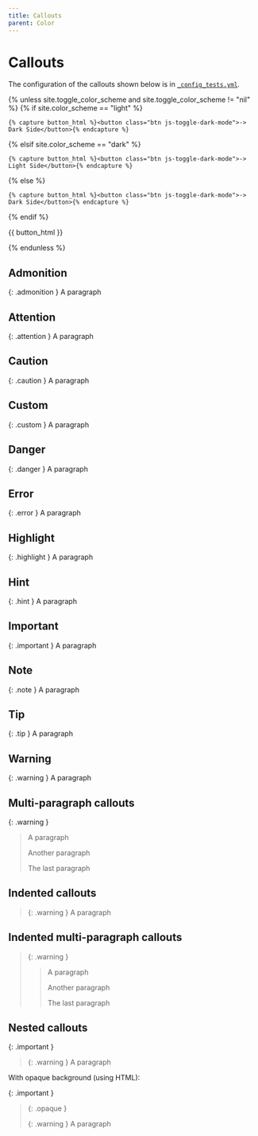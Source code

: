 ```yaml
---
title: Callouts
parent: Color
---
```


# Callouts

The configuration of the callouts shown below is in [`_config_tests.yml`](https://github.com/pdmosses/just-the-docs/blob/callouts/_config_tests.yml).

{% unless site.toggle_color_scheme and site.toggle_color_scheme != "nil"  %}
  {% if site.color_scheme == "light" %}

    {% capture button_html %}<button class="btn js-toggle-dark-mode">-> Dark Side</button>{% endcapture %}

  {% elsif site.color_scheme == "dark" %}

    {% capture button_html %}<button class="btn js-toggle-dark-mode">-> Light Side</button>{% endcapture %}

  {% else %}

    {% capture button_html %}<button class="btn js-toggle-dark-mode">-> Dark Side</button>{% endcapture %}

  {% endif %}

  {{ button_html }}

  <script>
  const toggleDarkMode = document.querySelector('.js-toggle-dark-mode');

  jtd.addEvent(toggleDarkMode, 'click', function() {
    if (jtd.getTheme() === 'dark') {
      {% if site.color_scheme != "light" or site.color_scheme != "dark" %}
        jtd.setTheme(document.documentElement.getAttribute('data-theme'));
        toggleDarkMode.textContent = '-> Dark Side';
      {% else %}
        jtd.setTheme('light');
        toggleDarkMode.textContent = '-> Dark Side';
      {% endif %}
    } else if (jtd.getTheme() === 'light') {
      {% if site.color_scheme != "light" or site.color_scheme != "dark" %}
        jtd.setTheme(document.documentElement.getAttribute('data-theme'));
        toggleDarkMode.textContent = '-> Dark Side';
      {% else %}
        jtd.setTheme('dark');
        toggleDarkMode.textContent = '-> Light Side';
      {% endif %}
    } else if (jtd.getTheme() === 'default') {
        {% if site.color_scheme == "light" %}
          td.setTheme('dark');
          toggleDarkMode.textContent = '-> Light Side';
        {% elsif site.color_scheme == "dark" %}
          jtd.setTheme('light');
          toggleDarkMode.textContent = '-> Dark Side';
        {% elsif site.color_scheme != "light" or site.color_scheme != "dark" %}
          jtd.setTheme('dark');
          toggleDarkMode.textContent = '-> Custom Color Side';
        {% endif %}
    } else {
        jtd.setTheme('dark');
        toggleDarkMode.textContent = '-> Custom Color Side';
    }
  });
  </script>
{% endunless %}

## Admonition

{: .admonition }
A paragraph

## Attention

{: .attention }
A paragraph

## Caution

{: .caution }
A paragraph

## Custom

{: .custom }
A paragraph

## Danger

{: .danger }
A paragraph

## Error

{: .error }
A paragraph

## Highlight

{: .highlight }
A paragraph

## Hint

{: .hint }
A paragraph

## Important

{: .important }
A paragraph

## Note

{: .note }
A paragraph

## Tip

{: .tip }
A paragraph

## Warning

{: .warning }
A paragraph

## Multi-paragraph callouts

{: .warning }
> A paragraph
>
> Another paragraph
>
> The last paragraph

## Indented callouts

> {: .warning }
  A paragraph

  
## Indented multi-paragraph callouts

> {: .warning }
> > A paragraph
> >
> > Another paragraph
> >
> > The last paragraph

## Nested callouts

{: .important }
> <div markdown="block">
> {: .warning }
> A paragraph
> </div>

With opaque background (using HTML):

{: .important }
> {: .opaque }
> <div markdown="block">
> {: .warning }
> A paragraph
> </div>
